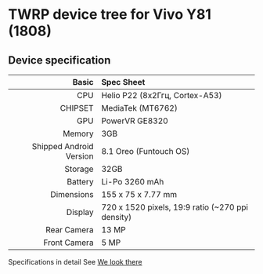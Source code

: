# TWRP device tree for Vivo Y81 (1808)

## Device specification

Basic   | Spec Sheet
-------:|:------------------------
CPU     | Helio P22 (8х2Ггц, Cortex-A53)
CHIPSET | MediaTek (MT6762)
GPU     | PowerVR GE8320
Memory  | 3GB
Shipped Android Version | 8.1 Oreo (Funtouch OS)
Storage | 32GB
Battery | Li-Po 3260 mAh
Dimensions | 155 x 75 x 7.77 mm
Display | 720 x 1520 pixels, 19:9 ratio (~270 ppi density)
Rear Camera  | 13 MP
Front Camera | 5 MP

Specifications in detail
See [We look there](https://m.gsmarena.com/vivo_y81i-9404.php)
